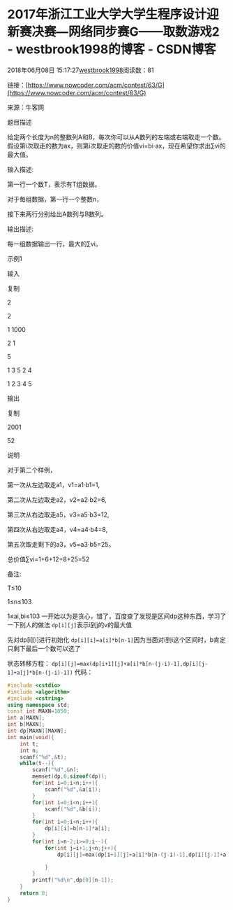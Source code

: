 # 2017年浙江工业大学大学生程序设计迎新赛决赛—网络同步赛G——取数游戏2 - westbrook1998的博客 - CSDN博客





2018年06月08日 15:17:27[westbrook1998](https://me.csdn.net/westbrook1998)阅读数：81








> 
链接：[https://www.nowcoder.com/acm/contest/63/G](https://www.nowcoder.com/acm/contest/63/G)

  来源：牛客网 

  题目描述  

  给定两个长度为n的整数列A和B，每次你可以从A数列的左端或右端取走一个数。假设第i次取走的数为ax，则第i次取走的数的价值vi=bi⋅ax，现在希望你求出∑vi的最大值。 

  输入描述: 

  第一行一个数T，表示有T组数据。 

  对于每组数据，第一行一个整数n， 

  接下来两行分别给出A数列与B数列。 

  输出描述: 

  每一组数据输出一行，最大的∑vi。 

  示例1 

  输入 

  复制 

  2 

  2 

  1 1000 

  2 1 

  5 

  1 3 5 2 4 

  1 2 3 4 5 

  输出 

  复制 

  2001 

  52 

  说明 

  对于第二个样例， 

  第一次从左边取走a1，v1=a1⋅b1=1, 

  第二次从左边取走a2，v2=a2⋅b2=6, 

  第三次从右边取走a5，v3=a5⋅b3=12, 

  第四次从右边取走a4，v4=a4⋅b4=8, 

  第五次取走剩下的a3，v5=a3⋅b5=25。 

  总价值∑vi=1+6+12+8+25=52 

  备注: 

  T≤10 

  1≤n≤103 

  1≤ai,bi≤103
一开始以为是贪心，错了，百度查了发现是区间dp这种东西，学习了一下别人的做法 
`dp[i][j]`表示i到j的v的最大值 

先对dp[i][i]进行初始化 `dp[i][i]=a[i]*b[n-1]`因为当面对i到i这个区间时，b肯定只剩下最后一个数可以选了 

状态转移方程： 
`dp[i][j]=max(dp[i+1][j]+a[i]*b[n-(j-i)-1],dp[i][j-1]+a[j]*b[n-(j-i)-1])`
代码：

```cpp
#include <cstdio>
#include <algorithm>
#include <cstring>
using namespace std;
const int MAXN=1050;
int a[MAXN];
int b[MAXN];
int dp[MAXN][MAXN];
int main(void){
    int t;
    int n;
    scanf("%d",&t);
    while(t--){
        scanf("%d",&n);
        memset(dp,0,sizeof(dp));
        for(int i=0;i<n;i++){
            scanf("%d",&a[i]);
        }
        for(int i=0;i<n;i++){
            scanf("%d",&b[i]);
        }
        for(int i=0;i<n;i++){
            dp[i][i]=b[n-1]*a[i];
        }       
        for(int i=n-2;i>=0;i--){
            for(int j=i+1;j<n;j++){
                dp[i][j]=max(dp[i+1][j]+a[i]*b[n-(j-i)-1],dp[i][j-1]+a[j]*b[n-(j-i)-1]);

            }
        }
        printf("%d\n",dp[0][n-1]);
    }
    return 0;
}
```






